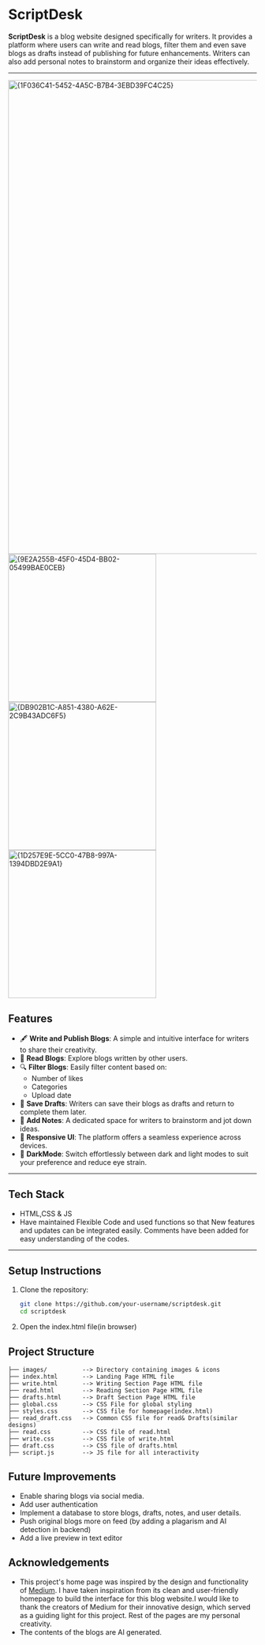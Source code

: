 # ScriptDesk

**ScriptDesk** is a blog website designed specifically for writers. It provides a platform where users can write and read blogs, filter them and even save blogs as drafts instead of publishing for future enhancements. Writers can also add personal notes to brainstorm and organize their ideas effectively.

---
<img width="960" alt="{1F036C41-5452-4A5C-B7B4-3EBD39FC4C25}" src="https://github.com/user-attachments/assets/710e7a6a-1f17-40bb-8a69-7f2e1e747550" />
<img width="300" alt="{9E2A255B-45F0-45D4-BB02-05499BAE0CEB}" src="https://github.com/user-attachments/assets/89789849-437e-4f7c-8e38-cdbb4bed9f1a" />
<img width="300" alt="{DB902B1C-A851-4380-A62E-2C9B43ADC6F5}" src="https://github.com/user-attachments/assets/c7ac8925-fcd0-4852-af0c-ac34d444b328" />
<img width="300" alt="{1D257E9E-5CC0-47B8-997A-1394DBD2E9A1}" src="https://github.com/user-attachments/assets/12ab46eb-1389-43c2-853a-39e2ba99eb9a" />

## Features

- 🖋️ **Write and Publish Blogs**: A simple and intuitive interface for writers to share their creativity.
- 📖 **Read Blogs**: Explore blogs written by other users.
- 🔍 **Filter Blogs**: Easily filter content based on:
  - Number of likes
  - Categories
  - Upload date
- 💾 **Save Drafts**: Writers can save their blogs as drafts and return to complete them later.
- 📝 **Add Notes**: A dedicated space for writers to brainstorm and jot down ideas.
- 🎨 **Responsive UI**: The platform offers a seamless experience across devices.
- 🌙 **DarkMode**: Switch effortlessly between dark and light modes to suit your preference and reduce eye strain.
---

## Tech Stack
- HTML,CSS & JS
- Have maintained Flexible Code and used functions so that New features and updates can be integrated easily.
  Comments have been added for easy understanding of the codes.
---

## Setup Instructions

1. Clone the repository:
   ```bash
   git clone https://github.com/your-username/scriptdesk.git
   cd scriptdesk
2. Open the index.html file(in browser)

## Project Structure

```plaintext
├── images/          --> Directory containing images & icons
├── index.html       --> Landing Page HTML file
├── write.html       --> Writing Section Page HTML file
├── read.html        --> Reading Section Page HTML file
├── drafts.html      --> Draft Section Page HTML file
├── global.css       --> CSS File for global styling
├── styles.css       --> CSS file for homepage(index.html)
├── read_draft.css   --> Common CSS file for read& Drafts(similar designs)
├── read.css         --> CSS file of read.html
├── write.css        --> CSS file of write.html
├── draft.css        --> CSS file of drafts.html
├── script.js        --> JS file for all interactivity

```

## Future Improvements
- Enable sharing blogs via social media.
- Add user authentication
- Implement a database to store blogs, drafts, notes, and user details.
- Push original blogs more on feed (by adding a plagarism and AI detection in backend)
- Add a live preview in text editor
## Acknowledgements

- This project's home page was inspired by the design and functionality of [Medium](https://medium.com). I have taken inspiration from its clean and user-friendly homepage to build the interface for this blog website.I would like to thank the creators of Medium for their innovative design, which served as a guiding light for this project.
Rest of the pages are my personal creativity.
- The contents of the blogs are AI generated.
